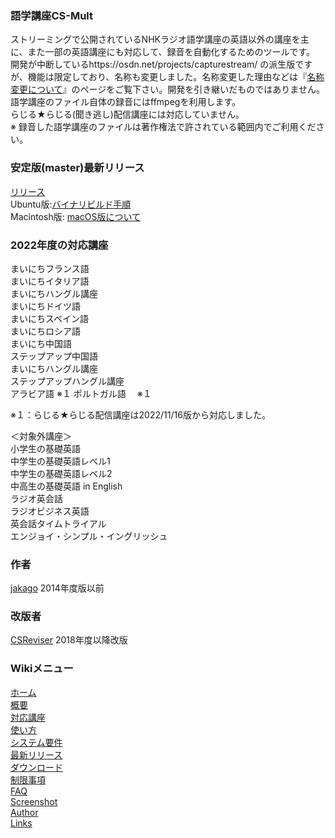 ### 語学講座CS-Mult
ストリーミングで公開されているNHKラジオ語学講座の英語以外の講座を主に、また一部の英語講座にも対応して、録音を自動化するためのツールです。 開発が中断しているhttps://osdn.net/projects/capturestream/  の派生版ですが、機能は限定しており、名称も変更しました。名称変更した理由などは『[名称変更について](https://github.com/CSReviser/CaptureStream/wiki/%E5%90%8D%E7%A7%B0%E5%A4%89%E6%9B%B4%E3%81%AB%E3%81%A4%E3%81%84%E3%81%A6)』のページをご覧下さい。開発を引き継いだものではありません。                            
語学講座のファイル自体の録音にはffmpegを利用します。              
らじる★らじる(聞き逃し)配信講座には対応していません。                  
※ 録音した語学講座のファイルは著作権法で許されている範囲内でご利用ください。       
   
### 安定版(master)最新リリース  
[リリース](https://github.com/CSReviser/CS-Mult/releases)    
Ubuntu版:[バイナリビルド手順](https://github.com/CSReviser/CS-Mult/wiki/ubuntuビルド手順)                          
Macintosh版: [macOS版について](https://github.com/CSReviser/CS-Mult/wiki/Macintosh%E7%89%88)                          

### 2022年度の対応講座           
まいにちフランス語  
まいにちイタリア語   
まいにちハングル講座  
まいにちドイツ語     
まいにちスペイン語     
まいにちロシア語      
まいにち中国語  
ステップアップ中国語    
まいにちハングル講座          
ステップアップハングル講座        
アラビア語   ※１ 
ポルトガル語 　※１     

※１：らじる★らじる配信講座は2022/11/16版から対応しました。    

＜対象外講座＞        
小学生の基礎英語         
中学生の基礎英語レベル1        
中学生の基礎英語レベル2       
中高生の基礎英語 in English         
ラジオ英会話       
ラジオビジネス英語        
英会話タイムトライアル         
エンジョイ・シンプル・イングリッシュ           

### 作者  
[jakago](https://github.com/jakago) 2014年度版以前  
### 改版者  
[CSReviser](https://github.com/CSReviser) 2018年度以降改版    
    
    
    
### Wikiメニュー
[ホーム](https://github.com/CSReviser/CS-English/wiki/CS-English)   
[概要](https://github.com/CSReviser/CS-English/wiki/%E6%A6%82%E8%A6%81)   
[対応講座](https://github.com/CSReviser/CS-Mult/wiki/%E5%AF%BE%E5%BF%9C%E8%AC%9B%E5%BA%A7)    
[使い方](https://github.com/CSReviser/CS-English/wiki/%E4%BD%BF%E3%81%84%E6%96%B9)   
[システム要件](https://github.com/CSReviser/CS-English/wiki/%E3%82%B7%E3%82%B9%E3%83%86%E3%83%A0%E8%A6%81%E4%BB%B6)   
[最新リリース](https://github.com/CSReviser/CaptureStream/wiki/%E6%9C%80%E6%96%B0%E3%83%AA%E3%83%AA%E3%83%BC%E3%82%B9)   
[ダウンロード](https://github.com/CSReviser/CS-English/releases)   
[制限事項](https://github.com/CSReviser/CaptureStream/wiki/%E5%88%B6%E9%99%90%E4%BA%8B%E9%A0%85)   
[FAQ](https://github.com/CSReviser/CaptureStream/wiki/FAQ)   
[Screenshot](https://github.com/CSReviser/CaptureStream/wiki/スクリーンショット)   
[Author](https://github.com/CSReviser/CaptureStream/wiki/作者・改版者)   
[Links](https://github.com/CSReviser/CaptureStream/wiki/リンク/)   



